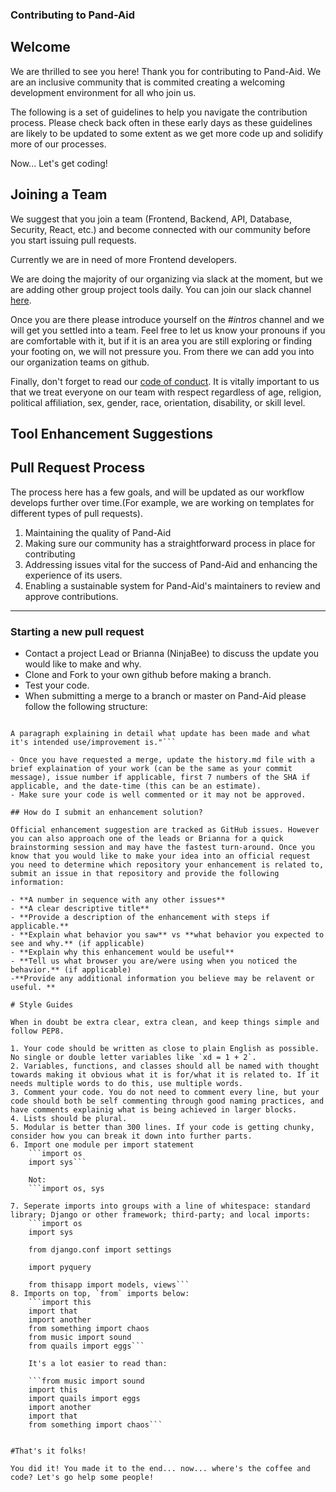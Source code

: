 ### Contributing to Pand-Aid 

## Welcome 
We are thrilled to see you here! Thank you for contributing to Pand-Aid. We are an inclusive community that is commited creating a welcoming development environment for all who join us.  

The following is a set of guidelines to help you navigate the contribution process. Please check back often in these early days as these guidelines are likely to be updated to some extent as we get more code up and solidify more of our processes. 

Now... Let's get coding! 

## Joining a Team 

We suggest that you join a team (Frontend, Backend, API, Database, Security, React, etc.) and become connected with our community before you start issuing pull requests. 

Currently we are in need of more Frontend developers.

We are doing the majority of our organizing via slack at the moment, but we are adding other group project tools daily. You can join our slack channel [here](https://join.slack.com/t/pand-aid/shared_invite/zt-crh7rsu8-Qbs3c44qRGHkaPtJH74PEA). 

Once you are there please introduce yourself on the _#intros_ channel and we will get you settled into a team. Feel free to let us know your pronouns if you are comfortable with it, but if it is an area you are still exploring or finding your footing on, we will not pressure you. From there we can add you into our organization teams on github. 

Finally, don't forget to read our [code of conduct](). It is vitally important to us that we treat everyone on our team with respect regardless of age, religion, political affiliation, sex, gender, race, orientation, disability, or skill level. 

## Tool Enhancement Suggestions 

## Pull Request Process 

The process here has a few goals, and will be updated as our workflow develops further over time.(For example, we are working on templates for different types of pull requests). 

1. Maintaining the quality of Pand-Aid 
2. Making sure our community has a straightforward process in place for contributing
3. Addressing issues vital for the success of Pand-Aid and enhancing the experience of its users. 
4. Enabling a sustainable system for Pand-Aid's maintainers to review and approve contributions. 

---
### Starting a new pull request

- Contact a project Lead or Brianna (NinjaBee) to discuss the update you would like to make and why. 
- Clone and Fork to your own github before making a branch. 
- Test your code. 
- When submitting a merge to a branch or master on Pand-Aid please follow the following structure: 

``` git commit -m "One line of descriptive commit message followed by a blank line. 

A paragraph explaining in detail what update has been made and what it's intended use/improvement is."``` 

- Once you have requested a merge, update the history.md file with a brief explaination of your work (can be the same as your commit message), issue number if applicable, first 7 numbers of the SHA if applicable, and the date-time (this can be an estimate). 
- Make sure your code is well commented or it may not be approved.

## How do I submit an enhancement solution? 

Official enhancement suggestion are tracked as GitHub issues. However you can also approach one of the leads or Brianna for a quick brainstorming session and may have the fastest turn-around. Once you know that you would like to make your idea into an official request you need to determine which repository your enhancement is related to, submit an issue in that repository and provide the following information: 

- **A number in sequence with any other issues**
- **A clear descriptive title** 
- **Provide a description of the enhancement with steps if applicable.** 
- **Explain what behavior you saw** vs **what behavior you expected to see and why.** (if applicable) 
- **Explain why this enhancement would be useful** 
- **Tell us what browser you are/were using when you noticed the behavior.** (if applicable)
-**Provide any additional information you believe may be relavent or useful. ** 

# Style Guides 

When in doubt be extra clear, extra clean, and keep things simple and follow PEP8.

1. Your code should be written as close to plain English as possible. No single or double letter variables like `xd = 1 + 2`.  
2. Variables, functions, and classes should all be named with thought towards making it obvious what it is for/what it is related to. If it needs multiple words to do this, use multiple words. 
3. Comment your code. You do not need to comment every line, but your code should both be self commenting through good naming practices, and have comments explainig what is being achieved in larger blocks.
4. Lists should be plural. 
5. Modular is better than 300 lines. If your code is getting chunky, consider how you can break it down into further parts. 
6. Import one module per import statement
    ```import os
    import sys```

    Not: 
    ```import os, sys

7. Seperate imports into groups with a line of whitespace: standard library; Django or other framework; third-party; and local imports: 
    ```import os
    import sys

    from django.conf import settings

    import pyquery

    from thisapp import models, views``` 
8. Imports on top, `from` imports below:
    ```import this
    import that
    import another
    from something import chaos
    from music import sound
    from quails import eggs``` 

    It's a lot easier to read than:

    ```from music import sound
    import this
    import quails import eggs
    import another
    import that
    from something import chaos``` 


#That's it folks! 

You did it! You made it to the end... now... where's the coffee and code? Let's go help some people! 

    
